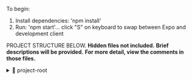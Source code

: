 To begin:

1. Install dependencies: 'npm install'
2. Run: 'npm start'… click "S" on keyboard to swap between Expo and development client

PROJECT STRUCTURE BELOW.
**Hidden files not included.**
**Brief descriptions will be provided.**
**For more detail, view the comments in those files.**

<details>
<summary>📂 project-root</summary>

<details>
<summary>📂 app</summary>

<details>
<summary>📂 tabs</summary>

<details>
<summary>📂 account</summary>

- 📄 _layout.tsx — initializes account stack  
- 📄 index.tsx — sign in/up controller (unused in invite-only)  
- 📄 profile.tsx — profile page components  

</details>

- 📄 _layout.tsx — nav bar controller  
- 📄 index.tsx — feed & article fetching  
- 📄 savedArticles.tsx — user's saved articles  

</details>

- 📄 _layout.tsx — global app layout  
- 📄 +not-found.tsx — fallback for unknown routes  
- 📄 eula — EULA page wrapper  
- 📄 privacy-policy — privacy policy page wrapper  
- 📄 settings — edit profile (name, password)  

</details>

<details>
<summary>📂 assets</summary>

- 🖼️ fonts — app fonts  
- 🖼️ images — icons, logos  

<details>
<summary>📂 Legal</summary>

- 📜 EULA.tsx — rendered in eula page  
- 📜 Policy.tsx — rendered in privacy policy page  

</details>
</details>

<details>
<summary>📂 components</summary>

- 🧪 tests — minor snapshots and text tests  

<details>
<summary>📂 ui</summary>

- 🧩 IconSymbol.ios.tsx — iOS-specific icons  
- 🧩 IconSymbol.tsx — Android/web icons  
- 🧩 TabBarBackground.ios.tsx — bottom nav bar (iOS)  
- 🧩 TabBarBackground.tsx — bottom nav bar (Android/web)  

</details>

- 🧩 ArticleCard.tsx — displays articles in cards  
- 🧩 Collapsible.tsx — unused animation component  
- 🧩 DeleteAccountButton.tsx — account deletion logic  
- 🧩 DisplayImage.tsx — renders user profile pic  
- 🧩 ExternalLink.tsx — handles in-app navigation  
- 🧩 HapticTab.tsx — custom tab animation  
- 🧩 NameChange.tsx — updates name  
- 🧩 ParallaxScrollView.tsx — scroll & layout controller  
- 🧩 ResetPassword.tsx — password reset with current password  
- 🧩 Search.tsx — feed searching  
- 🧩 SideDrawer.tsx — feed selection drawer  
- 🧩 SignIn.tsx — sign in & recovery  
- 🧩 SignUp.tsx — account creation (not used)  
- 🧩 ThemeWrapper.tsx — theme context wrapper  
- 🧩 ToggleMode.tsx — light/dark mode toggle  
- 🧩 UploadImage.tsx — image picker for profile  

</details>

<details>
<summary>📂 constants</summary>

- 📄 Routes.ts — routing system  

</details>

<details>
<summary>📂 context</summary>

- 📄 AuthContext.tsx — tracks auth via Firebase  
- 📄 ImageContext.tsx — pulls profile photo from Firebase  
- 📄 ThemeContext.tsx — handles theme settings  

</details>

<details>
<summary>🔑 keys</summary>

- 🔐 Contains keys for Android, iOS, Firebase  

</details>

<details>
<summary>📂 scripts</summary>

- ⚙️ reset-project.js — resets to blank state (⚠️ destructive)  

</details>

<details>
<summary>🎨 styles</summary>

- 🎨 theme.ts — shared styling rules  
- 🎨 *(each page/component has its own style file)*  

</details>

<details>
<summary>🧰 utils</summary>

- 📄 decodeHTML.ts — converts HTML entities to readable text  

</details>

📄 .gitignore — ignored files list  
⚙️ app.config.js — main app settings  
- ⚙️ app.json — simplified app metadata  
- ⚙️ eas.json — build info  
- ⚙️ eslint.config.mjs — lint rules  
- ⚙️ firebase.js — Firebase init  
- ⚙️ metro.config.js — Expo config  
- 📄 package-lock.json — dependency versions  
- 📄 package.json — dependencies list  
- 📄 README.md — this file  
- ⚙️ tsconfig.json — TypeScript config  

</details>





